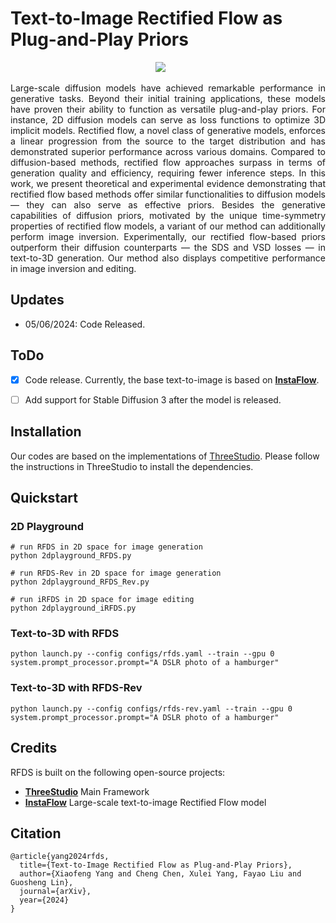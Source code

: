 # Text-to-Image Rectified Flow as Plug-and-Play Priors
<div align="center">

<a href='https://arxiv.org'><img src='https://img.shields.io/badge/arXiv-111.111-b31b1b.svg'></a> &nbsp;&nbsp;&nbsp;&nbsp;&nbsp;

</div>


<p style='text-align: justify;'> 
Large-scale diffusion models have achieved remarkable performance in generative tasks. Beyond their initial training applications, these models have proven their ability to function as versatile plug-and-play priors. For instance, 2D diffusion models can serve as loss functions to optimize 3D implicit models. Rectified flow, a novel class of generative models, enforces a linear progression from the source to the target distribution and has demonstrated superior performance across various domains. Compared to diffusion-based methods, rectified flow approaches surpass in terms of generation quality and efficiency, requiring fewer inference steps. In this work, we present theoretical and experimental evidence demonstrating that rectified flow based methods offer similar functionalities to diffusion models — they can also serve as effective priors. Besides the generative capabilities of diffusion priors, motivated by the unique time-symmetry properties of rectified flow models, a variant of our method can additionally perform image inversion. Experimentally, our rectified flow-based priors outperform their diffusion counterparts — the SDS and VSD losses — in text-to-3D generation. Our method also displays competitive performance in image inversion and editing.</p>

## Updates
- 05/06/2024: Code Released.

## ToDo

- [x] Code release. Currently, the base text-to-image is based on **[InstaFlow](https://github.com/gnobitab/InstaFlow)**.
- [ ] Add support for Stable Diffusion 3 after the model is released.



## Installation


Our codes are based on the implementations of [ThreeStudio](https://github.com/threestudio-project/threestudio).
Please follow the instructions in ThreeStudio to install the dependencies.

## Quickstart
### 2D Playground
```
# run RFDS in 2D space for image generation
python 2dplayground_RFDS.py

# run RFDS-Rev in 2D space for image generation
python 2dplayground_RFDS_Rev.py

# run iRFDS in 2D space for image editing
python 2dplayground_iRFDS.py
```

### Text-to-3D with RFDS
```
python launch.py --config configs/rfds.yaml --train --gpu 0 system.prompt_processor.prompt="A DSLR photo of a hamburger" 
```

### Text-to-3D with RFDS-Rev
```
python launch.py --config configs/rfds-rev.yaml --train --gpu 0 system.prompt_processor.prompt="A DSLR photo of a hamburger" 
```


## Credits

RFDS is built on the following open-source projects:
- **[ThreeStudio](https://github.com/threestudio-project/threestudio)** Main Framework
- **[InstaFlow](https://github.com/gnobitab/InstaFlow)** Large-scale text-to-image Rectified Flow model


## Citation
```
@article{yang2024rfds,
  title={Text-to-Image Rectified Flow as Plug-and-Play Priors},
  author={Xiaofeng Yang and Cheng Chen, Xulei Yang, Fayao Liu and Guosheng Lin},
  journal={arXiv},
  year={2024}
}
```
 
